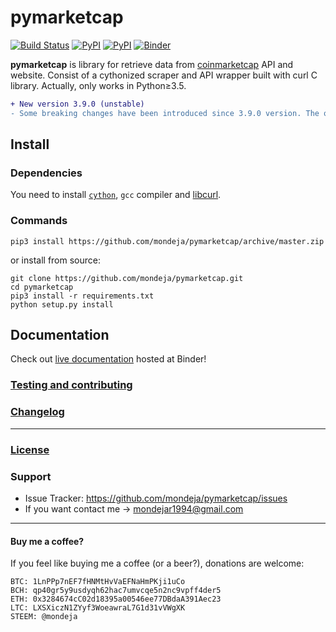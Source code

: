 <h1>pymarketcap</h1>

[![Build Status](https://travis-ci.org/mondeja/pymarketcap.svg?branch=master)](https://travis-ci.org/mondeja/pymarketcap) [![PyPI](https://img.shields.io/pypi/v/pymarketcap.svg)](https://pypi.python.org/pypi/pymarketcap) [![PyPI](https://img.shields.io/pypi/pyversions/pymarketcap.svg)](https://pypi.python.org/pypi/pymarketcap) [![Binder](https://mybinder.org/badge.svg)](https://mybinder.org/v2/gh/mondeja/cymarketcap/master?filepath=doc%2Flive.ipynb)

**pymarketcap** is library for retrieve data from [coinmarketcap](http://coinmarketcap.com/) API and website. Consist of a cythonized scraper and API wrapper built with curl C library. Actually, only works in Python≥3.5.

```diff
+ New version 3.9.0 (unstable)
- Some breaking changes have been introduced since 3.9.0 version. The old version (3.3.158) is still hosted at Pypi and will be there for a short period of time but won't be longer supported. The new version stable will be 4.0.0. Please, update to the new version, is faster, more accurate and has new features!
```

## Install

### Dependencies
You need to install [`cython`](http://cython.readthedocs.io/en/latest/src/quickstart/install.html), `gcc` compiler and [libcurl](https://curl.haxx.se/docs/install.html).

### Commands
```
pip3 install https://github.com/mondeja/pymarketcap/archive/master.zip
```

or install from source:

```
git clone https://github.com/mondeja/pymarketcap.git
cd pymarketcap
pip3 install -r requirements.txt
python setup.py install
```

## Documentation
Check out [live documentation](https://mybinder.org/v2/gh/mondeja/cymarketcap/master?filepath=doc%2Flive.ipynb) hosted at Binder!

### [Testing and contributing](https://github.com/mondeja/pymarketcap/blob/master/CONTRIBUTING.md)

### [Changelog](https://github.com/mondeja/pymarketcap/blob/master/CHANGELOG.md)

_____________________________

### [License](https://github.com/mondeja/pymarketcap/blob/master/LICENSE.txt)

### Support
- Issue Tracker: https://github.com/mondeja/pymarketcap/issues
- If you want contact me → mondejar1994@gmail.com

_____________________________

#### Buy me a coffee?

If you feel like buying me a coffee (or a beer?), donations are welcome:

```
BTC: 1LnPPp7nEF7fHNMtHvVaEFNaHmPKji1uCo
BCH: qp40gr5y9usdyqh62hac7umvcqe5n2nc9vpff4der5
ETH: 0x3284674cC02d18395a00546ee77DBdaA391Aec23
LTC: LXSXiczN1ZYyf3WoeawraL7G1d31vVWgXK
STEEM: @mondeja
```
